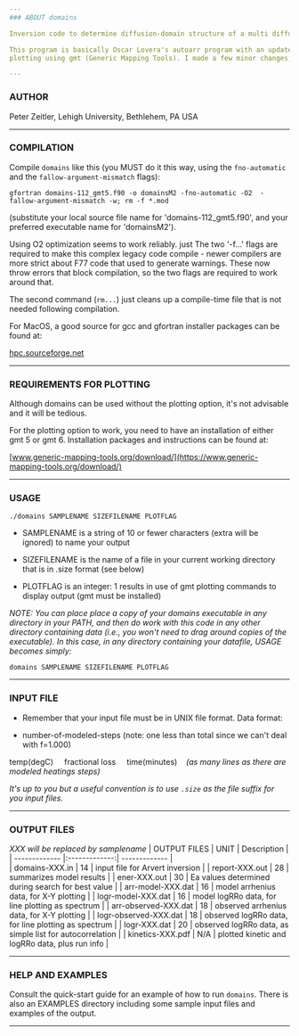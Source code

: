 ```yaml
---
### ABOUT domains

Inversion code to determine diffusion-domain structure of a multi diffusion domain sample (usually K-feldspar).

This program is basically Oscar Lovera's autoarr program with an updated console user interface plus integration of
plotting using gmt (Generic Mapping Tools). I made a few minor changes; blame any issues on me, not Oscar.

---
```

### AUTHOR

Peter Zeitler, Lehigh University, Bethlehem, PA USA

---
### COMPILATION

Compile `domains` like this (you MUST do it this way, using the `fno-automatic` and the `fallow-argument-mismatch` flags):

`gfortran domains-112_gmt5.f90 -o domainsM2 -fno-automatic -O2  -fallow-argument-mismatch -w; rm -f *.mod`

(substitute your local source file name for 'domains-112_gmt5.f90', and your preferred executable name for 'domainsM2').

Using O2 optimization seems to work reliably.
just 
The two '-f...' flags are required to make this complex legacy code compile - newer compilers are more strict about F77
code that used to generate warnings. These now throw errors that block compilation, so the two flags are required to work around that.

The second command (`rm...`) just cleans up a compile-time file that is not needed following compilation.

For MacOS, a good source for gcc and gfortran installer packages can be found at:

[hpc.sourceforge.net](https://hpc.sourceforge.net)

---
### REQUIREMENTS FOR PLOTTING

Although domains can be used without the plotting option, it's not advisable and it will be tedious.

For the plotting option to work, you need to have an installation of either gmt 5 or gmt 6. Installation packages and instructions can be found at:

[www.generic-mapping-tools.org/download/](https://www.generic-mapping-tools.org/download/)

---
### USAGE

`./domains SAMPLENAME SIZEFILENAME PLOTFLAG`

- SAMPLENAME is a string of 10 or fewer characters (extra will be ignored) to name your output

- SIZEFILENAME is the name of a file in your current working directory that is in .size format (see below)

- PLOTFLAG is an integer: 1 results in use of gmt plotting commands to display output (gmt must be installed)

*NOTE: You can place place a copy of your domains executable in any directory in your PATH, and then
 do work with this code in any other directory containing data (i.e., you won't need to drag around copies of the executable).
 In this case, in any directory containing your datafile, USAGE becomes simply:*

`domains SAMPLENAME SIZEFILENAME PLOTFLAG`

---
### INPUT FILE

- Remember that your input file must be in UNIX file format. Data format:

- number-of-modeled-steps (note: one less than total since we can't deal with f=1.000)

temp(degC)&nbsp;&nbsp;&nbsp;&nbsp;&nbsp;fractional loss&nbsp;&nbsp;&nbsp;&nbsp;&nbsp;time(minutes)
&nbsp;&nbsp;&nbsp;*(as many lines as there are modeled heatings steps)*

*It's up to you but a useful convention is to use `.size` as the file suffix for you input files.*

---
### OUTPUT FILES

*XXX will be replaced by samplename*
| OUTPUT FILES  | UNIT | Description |
| ------------- |:-------------:| ------------- |  
| domains-XXX.in      | 14  | input file for Arvert inversion |
| report-XXX.out      | 28  | summarizes model results |
| ener-XXX.out      | 30  | Ea values determined during search for best value |
| arr-model-XXX.dat      | 16  | model arrhenius data, for X-Y plotting |
| logr-model-XXX.dat      | 16  | model logRRo data, for line plotting as spectrum |
|  arr-observed-XXX.dat      | 18  | observed arrhenius data, for X-Y plotting |
|  logr-observed-XXX.dat      | 18  | observed logRRo data, for line plotting as spectrum |
| logr-XXX.dat      | 20  | observed logRRo data, as simple list for autocorrelation |
| kinetics-XXX.pdf      | N/A  | plotted kinetic and logRRo data, plus run info |

---
### HELP AND EXAMPLES

Consult the quick-start guide for an example of how to run `domains`. There is also an EXAMPLES directory including some sample input files and examples of the output.

---
